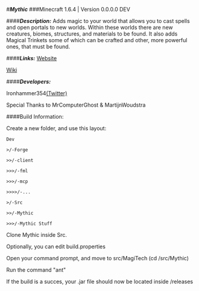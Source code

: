 #***Mythic***
###Minecraft 1.6.4 | Version 0.0.0.0 DEV 

####***Description:***
Adds magic to your world that allows you to cast spells and open portals to new worlds. Within these worlds there are new creatures, biomes, structures, and materials to be found. It also adds Magical Trinkets some of which can be crafted and other, more powerful ones, that must be found.

####***Links:***
[Website](http://ironhammer354.com/mythic)

[Wiki](http://mythicmod.wikia.com/wiki/)


####***Developers:***

Ironhammer354[(Twitter)](https://twitter.com/ironhammer354)

Special Thanks to MrComputerGhost & MartijnWoudstra



####Build Information:

Create a new folder, and use this layout:


    Dev

    >/-Forge

    >>/-client

    >>>/-fml

    >>>/-mcp

    >>>>/-...

    >/-Src

    >>/-Mythic

    >>>/-Mythic Stuff
    

Clone Mythic inside Src.

Optionally, you can edit build.properties

Open your command prompt, and move to src/MagiTech (cd /src/Mythic)

Run the command "ant"

If the build is a succes, your .jar file should now be located inside /releases

